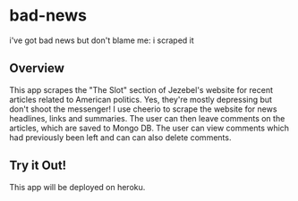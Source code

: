 # bad-news
i've got bad news but don't blame me: i scraped it

## Overview
This app scrapes the "The Slot" section of Jezebel's website for recent articles related to American politics. Yes, they're mostly depressing but don't shoot the messenger! I use cheerio to scrape the website for news headlines, links and summaries. The user can then leave comments on the articles, which are saved to Mongo DB. The user can view comments which had previously been left and can can also delete comments.

## Try it Out!
This app will be deployed on heroku.
